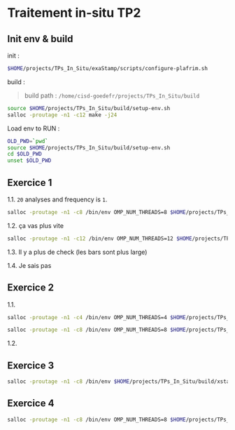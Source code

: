 # Traitement in-situ TP2

## Init env & build

init :

```bash
$HOME/projects/TPs_In_Situ/exaStamp/scripts/configure-plafrim.sh
```

build :
> build path : `/home/cisd-goedefr/projects/TPs_In_Situ/build`

```bash
source $HOME/projects/TPs_In_Situ/build/setup-env.sh
salloc -proutage -n1 -c12 make -j24
```

Load env to RUN :

```bash
OLD_PWD=`pwd`
source $HOME/projects/TPs_In_Situ/build/setup-env.sh
cd $OLD_PWD
unset $OLD_PWD
```

## Exercice 1

1.1. `20` analyses and frequency is `1`.

```bash
salloc -proutage -n1 -c8 /bin/env OMP_NUM_THREADS=8 $HOME/projects/TPs_In_Situ/build/xstampv2 tutorial_insitu_histo2_par_freq.msp --profiling-vite traceHisto8.vite
```

1.2. ça vas plus vite

```bash
salloc -proutage -n1 -c12 /bin/env OMP_NUM_THREADS=12 $HOME/projects/TPs_In_Situ/build/xstampv2 tutorial_insitu_histo2_par_freq.msp --profiling-vite traceHisto12.vite
```

1.3. Il y a plus de check (les bars sont plus large)

1.4. Je sais pas

## Exercice 2

1.1.

```bash
salloc -proutage -n1 -c4 /bin/env OMP_NUM_THREADS=4 $HOME/projects/TPs_In_Situ/build/xstampv2 tutorial_insitu_histo2_space_sharing.msp --profiling-vite traceHistoSS4.vite
```

```bash
salloc -proutage -n1 -c8 /bin/env OMP_NUM_THREADS=8 $HOME/projects/TPs_In_Situ/build/xstampv2 tutorial_insitu_histo2_space_sharing.msp --profiling-vite traceHistoSS8.vite
```

1.2.

## Exercice 3

```bash
salloc -proutage -n1 -c8 /bin/env $HOME/projects/TPs_In_Situ/build/xstampv2 tutorial_insitu_histo_seq_naive_thread.msp --profiling-vite trace.vite
```
<!-- x86_64/bin/ustamp -->

## Exercice 4

```bash
salloc -proutage -n1 -c8 /bin/env OMP_NUM_THREADS=8 $HOME/projects/TPs_In_Situ/build/xstampv2 tutorial_insitu_histo_seq_3parts.msp --profiling-vite trace.vite
```
